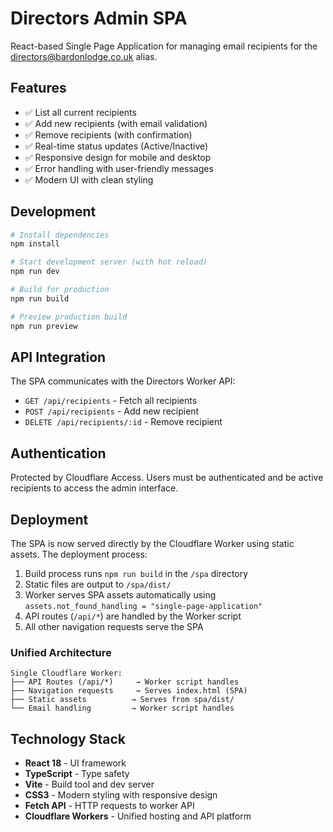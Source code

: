 # Directors Admin SPA

React-based Single Page Application for managing email recipients for the directors@bardonlodge.co.uk alias.

## Features

- ✅ List all current recipients
- ✅ Add new recipients (with email validation)
- ✅ Remove recipients (with confirmation)
- ✅ Real-time status updates (Active/Inactive)
- ✅ Responsive design for mobile and desktop
- ✅ Error handling with user-friendly messages
- ✅ Modern UI with clean styling

## Development

```bash
# Install dependencies
npm install

# Start development server (with hot reload)
npm run dev

# Build for production
npm run build

# Preview production build
npm run preview
```

## API Integration

The SPA communicates with the Directors Worker API:

- `GET /api/recipients` - Fetch all recipients
- `POST /api/recipients` - Add new recipient
- `DELETE /api/recipients/:id` - Remove recipient

## Authentication

Protected by Cloudflare Access. Users must be authenticated and be active recipients to access the admin interface.

## Deployment

The SPA is now served directly by the Cloudflare Worker using static assets. The deployment process:

1. Build process runs `npm run build` in the `/spa` directory
2. Static files are output to `/spa/dist/`
3. Worker serves SPA assets automatically using `assets.not_found_handling = "single-page-application"`
4. API routes (`/api/*`) are handled by the Worker script
5. All other navigation requests serve the SPA

### Unified Architecture

```
Single Cloudflare Worker:
├── API Routes (/api/*)     → Worker script handles
├── Navigation requests     → Serves index.html (SPA)
├── Static assets          → Serves from spa/dist/
└── Email handling         → Worker script handles
```

## Technology Stack

- **React 18** - UI framework
- **TypeScript** - Type safety
- **Vite** - Build tool and dev server
- **CSS3** - Modern styling with responsive design
- **Fetch API** - HTTP requests to worker API
- **Cloudflare Workers** - Unified hosting and API platform 